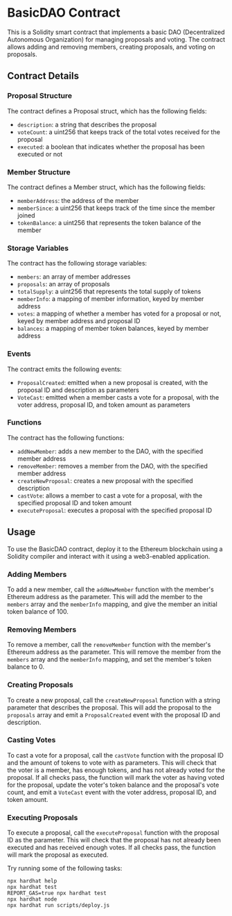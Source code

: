 # BasicDAO Contract

This is a Solidity smart contract that implements a basic DAO (Decentralized Autonomous Organization) for managing proposals and voting. The contract allows adding and removing members, creating proposals, and voting on proposals.

## Contract Details

### Proposal Structure

The contract defines a Proposal struct, which has the following fields:

- `description`: a string that describes the proposal
- `voteCount`: a uint256 that keeps track of the total votes received for the proposal
- `executed`: a boolean that indicates whether the proposal has been executed or not

### Member Structure

The contract defines a Member struct, which has the following fields:

- `memberAddress`: the address of the member
- `memberSince`: a uint256 that keeps track of the time since the member joined
- `tokenBalance`: a uint256 that represents the token balance of the member

### Storage Variables

The contract has the following storage variables:

- `members`: an array of member addresses
- `proposals`: an array of proposals
- `totalSupply`: a uint256 that represents the total supply of tokens
- `memberInfo`: a mapping of member information, keyed by member address
- `votes`: a mapping of whether a member has voted for a proposal or not, keyed by member address and proposal ID
- `balances`: a mapping of member token balances, keyed by member address

### Events

The contract emits the following events:

- `ProposalCreated`: emitted when a new proposal is created, with the proposal ID and description as parameters
- `VoteCast`: emitted when a member casts a vote for a proposal, with the voter address, proposal ID, and token amount as parameters

### Functions

The contract has the following functions:

- `addNewMember`: adds a new member to the DAO, with the specified member address
- `removeMember`: removes a member from the DAO, with the specified member address
- `createNewProposal`: creates a new proposal with the specified description
- `castVote`: allows a member to cast a vote for a proposal, with the specified proposal ID and token amount
- `executeProposal`: executes a proposal with the specified proposal ID

## Usage

To use the BasicDAO contract, deploy it to the Ethereum blockchain using a Solidity compiler and interact with it using a web3-enabled application. 

### Adding Members

To add a new member, call the `addNewMember` function with the member's Ethereum address as the parameter. This will add the member to the `members` array and the `memberInfo` mapping, and give the member an initial token balance of 100.

### Removing Members

To remove a member, call the `removeMember` function with the member's Ethereum address as the parameter. This will remove the member from the `members` array and the `memberInfo` mapping, and set the member's token balance to 0.

### Creating Proposals

To create a new proposal, call the `createNewProposal` function with a string parameter that describes the proposal. This will add the proposal to the `proposals` array and emit a `ProposalCreated` event with the proposal ID and description.

### Casting Votes

To cast a vote for a proposal, call the `castVote` function with the proposal ID and the amount of tokens to vote with as parameters. This will check that the voter is a member, has enough tokens, and has not already voted for the proposal. If all checks pass, the function will mark the voter as having voted for the proposal, update the voter's token balance and the proposal's vote count, and emit a `VoteCast` event with the voter address, proposal ID, and token amount.

### Executing Proposals

To execute a proposal, call the `executeProposal` function with the proposal ID as the parameter. This will check that the proposal has not already been executed and has received enough votes. If all checks pass, the function will mark the proposal as executed.

Try running some of the following tasks:

```shell
npx hardhat help
npx hardhat test
REPORT_GAS=true npx hardhat test
npx hardhat node
npx hardhat run scripts/deploy.js
```
